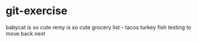 # git-exercise
babycat is so cute remy is so cute
grocery list - tacos turkey fish 
testing to move back next 

